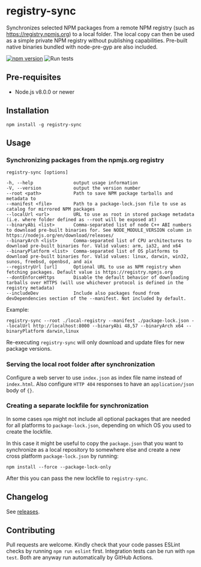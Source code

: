 # registry-sync

Synchronizes selected NPM packages from a remote NPM registry (such as https://registry.npmjs.org) to a local folder.
The local copy can then be used as a simple private NPM registry without publishing capabilities. Pre-built native binaries bundled with node-pre-gyp are also included.

[![npm version](https://badge.fury.io/js/registry-sync.svg)](https://badge.fury.io/js/registry-sync)
![Run tests](https://github.com/heikkipora/registry-sync/workflows/Run%20tests/badge.svg)

## Pre-requisites

- Node.js v8.0.0 or newer

## Installation

    npm install -g registry-sync

## Usage

### Synchronizing packages from the npmjs.org registry

    registry-sync [options]

    -h, --help               output usage information
    -V, --version            output the version number
    --root <path>            Path to save NPM package tarballs and metadata to
    --manifest <file>        Path to a package-lock.json file to use as catalog for mirrored NPM packages
    --localUrl <url>         URL to use as root in stored package metadata (i.e. where folder defined as --root will be exposed at)
    --binaryAbi <list>       Comma-separated list of node C++ ABI numbers to download pre-built binaries for. See NODE_MODULE_VERSION column in https://nodejs.org/en/download/releases/
    --binaryArch <list>      Comma-separated list of CPU architectures to download pre-built binaries for. Valid values: arm, ia32, and x64
    --binaryPlatform <list>  Comma-separated list of OS platforms to download pre-built binaries for. Valid values: linux, darwin, win32, sunos, freebsd, openbsd, and aix
    --registryUrl [url]      Optional URL to use as NPM registry when fetching packages. Default value is https://registry.npmjs.org
    --dontEnforceHttps       Disable the default behavior of downloading tarballs over HTTPS (will use whichever protocol is defined in the registry metadata)
    --includeDev             Include also packages found from devDependencies section of the --manifest. Not included by default.

Example:

    registry-sync --root ./local-registry --manifest ./package-lock.json --localUrl http://localhost:8000 --binaryAbi 48,57 --binaryArch x64 --binaryPlatform darwin,linux

Re-executing ```registry-sync``` will only download and update files for new package versions.

### Serving the local root folder after synchronization

Configure a web server to use `index.json` as index file name instead of `index.html`.
Also configure ```HTTP 404``` responses to have an ```application/json``` body of ```{}```.

### Creating a separate lockfile for synchronization

In some cases `npm` might not include all optional packages that are needed for all platforms to `package-lock.json`, depending on which OS you used to create the lockfile.

In this case it might be useful to copy the `package.json` that you want to synchronize as a local repository to somewhere else and create a new cross platform `package-lock.json` by running:
```
npm install --force --package-lock-only
```

After this you can pass the new lockfile to `registry-sync`.

## Changelog

See [releases](https://github.com/heikkipora/registry-sync/releases).

## Contributing

Pull requests are welcome. Kindly check that your code passes ESLint checks by running ```npm run eslint``` first.
Integration tests can be run with ```npm test```. Both are anyway run automatically by GitHub Actions.
